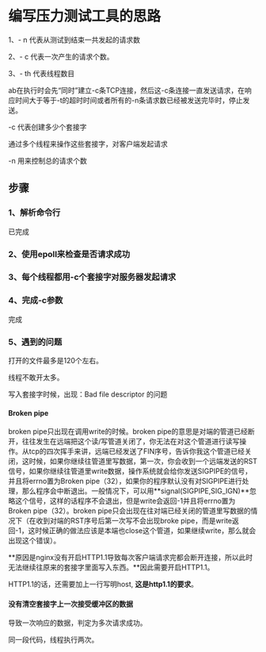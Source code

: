 # 编写压力测试工具的思路

1、- n 代表从测试到结束一共发起的请求数

2、- c 代表一次产生的请求个数。

3、- th 代表线程数目

ab在执行时会先“同时”建立-c条TCP连接，然后这-c条连接一直发送请求，在响应时间大于等于-t的超时时间或者所有的-n条请求数已经被发送完毕时，停止发送。



-c 代表创建多少个套接字

通过多个线程来操作这些套接字，对客户端发起请求

-n 用来控制总的请求个数



## 步骤

### 1、解析命令行

已完成

### 2、使用epoll来检查是否请求成功

### 3、每个线程都用-c个套接字对服务器发起请求

### 4、完成-c参数

完成

### 5、遇到的问题

打开的文件最多是120个左右。

线程不敢开太多。

写入套接字时候，出现：Bad file descriptor 的问题

#### **Broken pipe**

broken pipe只出现在调用write的时候。broken pipe的意思是对端的管道已经断开，往往发生在远端把这个读/写管道关闭了，你无法在对这个管道进行读写操作。从tcp的四次挥手来讲，远端已经发送了FIN序号，告诉你我这个管道已经关闭，这时候，如果你继续往管道里写数据，第一次，你会收到一个远端发送的RST信号，如果你继续往管道里write数据，操作系统就会给你发送SIGPIPE的信号，并且将errno置为Broken pipe（32），如果你的程序默认没有对SIGPIPE进行处理，那么程序会中断退出。一般情况下，可以用**signal(SIGPIPE,SIG_IGN)**忽略这个信号，这样的话程序不会退出，但是write会返回-1并且将errno置为Broken pipe（32）。broken pipe只会出现在往对端已经关闭的管道里写数据的情况下（在收到对端的RST序号后第一次写不会出现broke pipe，而是write返回-1，这时候正确的做法应该是本端也close这个管道，如果继续write，那么就会出现这个错误）。

**原因是nginx没有开启HTTP1.1导致每次客户端请求完都会断开连接，所以此时无法继续往原来的套接字里面写入东西。**因此需要开启HTTP1.1。

HTTP1.1的话，还需要加上一行写明host, **这是http1.1的要求**。

#### 没有清空套接字上一次接受缓冲区的数据

导致一次响应的数据，判定为多次请求成功。

同一段代码，线程执行两次。